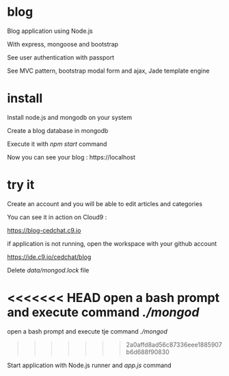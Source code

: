 # blog

Blog application using Node.js

With express, mongoose and bootstrap

See user authentication with passport

See MVC pattern, bootstrap modal form and ajax, Jade template engine

# install

Install node.js and mongodb on your system

Create a blog database in mongodb

Execute it with *npm start* command

Now you can see your blog : https://localhost

# try it

Create an account and you will be able to edit articles and categories

You can see it in action on Cloud9 :

https://blog-cedchat.c9.io

if application is not running, open the workspace with your github account

https://ide.c9.io/cedchat/blog

Delete *data/mongod.lock* file

<<<<<<< HEAD
open a bash prompt and execute command *./mongod*
=======
open a bash prompt and execute tje command *./mongod*
>>>>>>> 2a0affd8ad56c87336eee1885907b6d688f90830

Start application with Node.js runner and *app.js* command